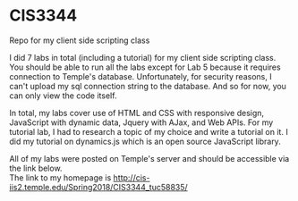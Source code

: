 # CIS3344
Repo for my client side scripting class

I did 7 labs in total (including a tutorial) for my client side scripting class. 
You should be able to run all the labs except for Lab 5 because it requires connection to Temple's database. 
Unfortunately, for security reasons, I can't upload my sql connection string to the database. And so for now,
you can only view the code itself. 

In total, my labs cover use of HTML and CSS with responsive design, JavaScript with dynamic data, Jquery with AJax, and Web APIs.
For my tutorial lab, I had to research a topic of my choice and write a tutorial on it. I did my tutorial on dynamics.js which is an open
source JavaScript library. 

All of my labs were posted on Temple's server and should be accessible via the link below.  
The link to my homepage is http://cis-iis2.temple.edu/Spring2018/CIS3344_tuc58835/

